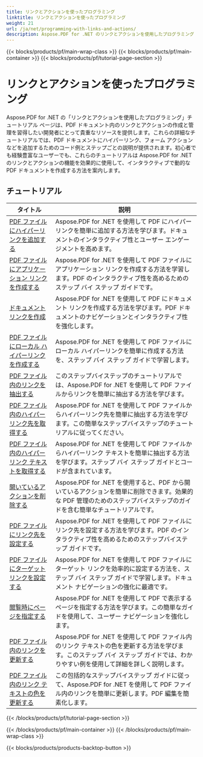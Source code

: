 ```yaml
---
title: リンクとアクションを使ったプログラミング
linktitle: リンクとアクションを使ったプログラミング
weight: 21
url: /ja/net/programming-with-links-and-actions/
description: Aspose.PDF for .NET のリンクとアクションを使用したプログラミング チュートリアルは、PDF ドキュメント内のインタラクティブ リンクの作成と管理を習得するための包括的なリソースです。
---
```


{{< blocks/products/pf/main-wrap-class >}}
{{< blocks/products/pf/main-container >}}
{{< blocks/products/pf/tutorial-page-section >}}

# リンクとアクションを使ったプログラミング

Aspose.PDF for .NET の「リンクとアクションを使用したプログラミング」チュートリアル ページは、PDF ドキュメント内のリンクとアクションの作成と管理を習得したい開発者にとって貴重なリソースを提供します。これらの詳細なチュートリアルでは、PDF ドキュメントにハイパーリンク、フォーム アクションなどを追加するためのコード例とステップごとの説明が提供されます。初心者でも経験豊富なユーザーでも、これらのチュートリアルは Aspose.PDF for .NET のリンクとアクションの機能を効果的に使用して、インタラクティブで動的な PDF ドキュメントを作成する方法を案内します。

## チュートリアル
| タイトル | 説明 |
| --- | --- | 
| [PDF ファイルにハイパーリンクを追加する](./add-hyperlink/) | Aspose.PDF for .NET を使用して PDF にハイパーリンクを簡単に追加する方法を学びます。ドキュメントのインタラクティブ性とユーザー エンゲージメントを高めます。 |  
| [PDF ファイルにアプリケーション リンクを作成する](./create-application-link/) | Aspose.PDF for .NET を使用して PDF ファイルにアプリケーション リンクを作成する方法を学習します。PDF のインタラクティブ性を高めるためのステップ バイ ステップ ガイドです。 |  
| [ドキュメントリンクを作成](./create-document-link/) | Aspose.PDF for .NET を使用して PDF にドキュメント リンクを作成する方法を学びます。PDF ドキュメントのナビゲーションとインタラクティブ性を強化します。 |  
| [PDF ファイルにローカル ハイパーリンクを作成する](./create-local-hyperlink/) | Aspose.PDF for .NET を使用して PDF ファイルにローカル ハイパーリンクを簡単に作成する方法を、ステップ バイ ステップ ガイドで学習します。 |  
| [PDF ファイル内のリンクを抽出する](./extract-links/) | このステップバイステップのチュートリアルでは、Aspose.PDF for .NET を使用して PDF ファイルからリンクを簡単に抽出する方法を学びます。 |  
| [PDF ファイル内のハイパーリンク先を取得する](./get-hyperlink-destinations/) | Aspose.PDF for .NET を使用して PDF ファイルからハイパーリンク先を簡単に抽出する方法を学びます。この簡単なステップバイステップのチュートリアルに従ってください。 |  
| [PDF ファイル内のハイパーリンク テキストを取得する](./get-hyperlink-text/) | Aspose.PDF for .NET を使用して PDF ファイルからハイパーリンク テキストを簡単に抽出する方法を学びます。ステップ バイ ステップ ガイドとコードが含まれています。 |  
| [開いているアクションを削除する](./remove-open-action/) | Aspose.PDF for .NET を使用すると、PDF から開いているアクションを簡単に削除できます。効果的な PDF 管理のためのステップバイステップのガイドを含む簡単なチュートリアルです。 |  
| [PDF ファイルにリンク先を設定する](./set-destination-link/) | Aspose.PDF for .NET を使用して PDF ファイルにリンク先を設定する方法を学びます。PDF のインタラクティブ性を高めるためのステップバイステップ ガイドです。 |  
| [PDF ファイルにターゲット リンクを設定する](./set-target-link/) | Aspose.PDF for .NET を使用して PDF ファイルにターゲット リンクを効率的に設定する方法を、ステップ バイ ステップ ガイドで学習します。ドキュメント ナビゲーションの強化に最適です。 |  
| [閲覧時にページを指定する](./specify-page-when-viewing/) | Aspose.PDF for .NET を使用して PDF で表示するページを指定する方法を学びます。この簡単なガイドを使用して、ユーザー ナビゲーションを強化します。 |  
| [PDF ファイル内のリンクを更新する](./update-links/) | Aspose.PDF for .NET を使用して PDF ファイル内のリンク テキストの色を更新する方法を学びます。このステップ バイ ステップ ガイドでは、わかりやすい例を使用して詳細を詳しく説明します。 |  
| [PDF ファイル内のリンク テキストの色を更新する](./update-link-text-color/) | この包括的なステップバイステップ ガイドに従って、Aspose.PDF for .NET を使用して PDF ファイル内のリンクを簡単に更新します。PDF 編集を簡素化します。 |  
{{< /blocks/products/pf/tutorial-page-section >}}

{{< /blocks/products/pf/main-container >}}
{{< /blocks/products/pf/main-wrap-class >}}

{{< blocks/products/products-backtop-button >}}
